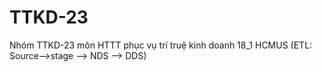 # TTKD-23
Nhóm TTKD-23 môn HTTT phục vụ trí truệ kinh doanh  18_1 HCMUS
 (ETL: Source-->stage --> NDS --> DDS)
